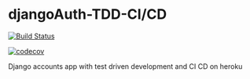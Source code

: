 # djangoAuth-TDD-CI/CD

[![Build Status](https://travis-ci.com/krishnabala2908/djangoAuthTDDCICD.svg?branch=test)](https://travis-ci.com/krishnabala2908/djangoAuthTDDCICD)

[![codecov](https://codecov.io/gh/krishnabala2908/djangoAuthTDDCICD/branch/test/graph/badge.svg?token=4B7KQ5UL4R)](https://codecov.io/gh/krishnabala2908/djangoAuthTDDCICD)

Django accounts app with test driven development and CI CD on heroku
